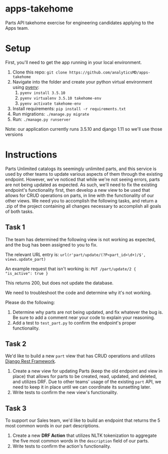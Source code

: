 # apps-takehome
Parts API takehome exercise for engineering candidates applying to the Apps team.

# Setup
First, you'll need to get the app running in your local environment.
1. Clone this repo: `git clone https://github.com/analyticsMD/apps-takehome`
2. Navigate into the folder and create your python virtual environment using [pyenv](https://github.com/pyenv/pyenv#installation): 
    1. `pyenv install 3.5.10`
    2. `pyenv virtualenv 3.5.10 takehome-env`
    3. `pyenv activate takehome-env` 
3. Install requirements: `pip install -r requirements.txt`
4. Run migrations: `./manage.py migrate`
5. Run: `./manage.py runserver`

Note: our application currently runs 3.5.10 and django 1.11 so we'll use those versions 

# Instructions
Parts Unlimited catalogs its seemingly unlimited parts, and this service is used by other teams to update various aspects of them through the existing endpoint. However, we've noticed that while we're not seeing errors, parts are not being updated as expected. As such, we'll need to fix the existing endpoint's functionality first, then develop a new view to be used that allows for CRUD operations on parts, in line with the functionality of our other views. We need you to accomplish the following tasks, and return a .zip of the project containing all changes necessary to accomplish all goals of both tasks.

## Task 1
The team has determined the following view is not working as expected, and the bug has been assigned to you to fix.

The relevant URL entry is:
`url(r'part/update/(?P<part_id>\d+)/$', views.update_part)`

An example request that isn't working is:
`PUT /part/update/2 { "is_active": true }`

This returns 200, but does not update the database.

We need to troubleshoot the code and determine why it's not working.

Please do the following:
1. Determine why parts are not being updated, and fix whatever the bug is. Be sure to add a comment near your code to explain your reasoning.
2. Add a test to `test_part.py` to confirm the endpoint's proper functionality.


## Task 2
We'd like to build a new `part` view that has CRUD operations and utilizes [Django Rest Framework](https://www.django-rest-framework.org/tutorial/quickstart/).

1. Create a new view for updating Parts (keep the old endpoint and view in place) that allows for parts to be created, read, updated, and deleted, and utilizes DRF. Due to other teams' usage of the existing `part` API, we need to keep it in place until we can coordinate its sunsetting later.
2. Write tests to confirm the new view's functionality.

## Task 3
To support our Sales team, we'd like to build an endpoint that returns the 5 most common words in our part descriptions.

1. Create a new **DRF Action** that utilizes NLTK tokenization to aggregate the five most common words in the `description` field of our parts.
2. Write tests to confirm the action's functionality.